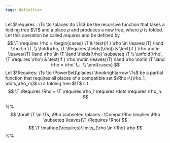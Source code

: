 ```yaml
---
tags: definition
---
```

Let $\requires : \Ts \to \places \to \Ts$ be the recursive function that takes a folding tree $\T$ and a place $\rho$ and produces a new tree, where $\rho$ is folded. Let this operation be called _requires_ and be defined by
$$
\T \requires \rho = \begin{cases}
	\T & \text{if } \rho \in \leaves(\T) \land \rho \in \T, \\
	\fold(\rho, \T \Requires \fields(\rho)) &
		\text{if } \rho \notin \leaves(\T) \land \rho \in \T \land \fields(\rho) \subseteq \T \\
	\unfold(\rho', \T \requires \rho') & \text{if } \rho \notin \leaves(\T) \land \rho \notin \T \land \rho = \rho'.f_i. \\
\end{cases}
$$
Let $\Requires: \Ts \to \PowerSet(\places) \hookrightarrow \Ts$ be a partial function that requires all places of a compatible set $\Rho=\{\rho_1, \dots,\rho_n\}$ in a folding tree $\T$ s.t.
$$
\T \Requires \Rho = \T \requires \rho_1 \requires \dots \requires \rho_n.
$$

%%$$
\forall \T \in \Ts, \Rho \subseteq \places : \Compat\Rho \implies \Rho \subseteq \leaves(\T \Requires \Rho)
$$
$$
\T \mathop{\requires}\limits_{\rho \in \Rho} \rho
$$%%